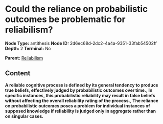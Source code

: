 # Could the reliance on probabilistic outcomes be problematic for reliabilism?

**Node Type:** antithesis
**Node ID:** 2d6ec68d-2dc2-4a4a-9351-33fab54502ff
**Depth:** 2
**Terminal:** No

**Parent:** [Reliabilism](reliabilism.md)

## Content

**A reliable cognitive process is defined by its general tendency to produce true beliefs, effectively judged by probabilistic outcomes over time.**, **In specific instances, this probabilistic reliability may result in false beliefs without affecting the overall reliability rating of the process.**, **The reliance on probabilistic outcomes poses a problem for individual instances of supposed knowledge if reliability is judged only in aggregate rather than on singular cases.**
